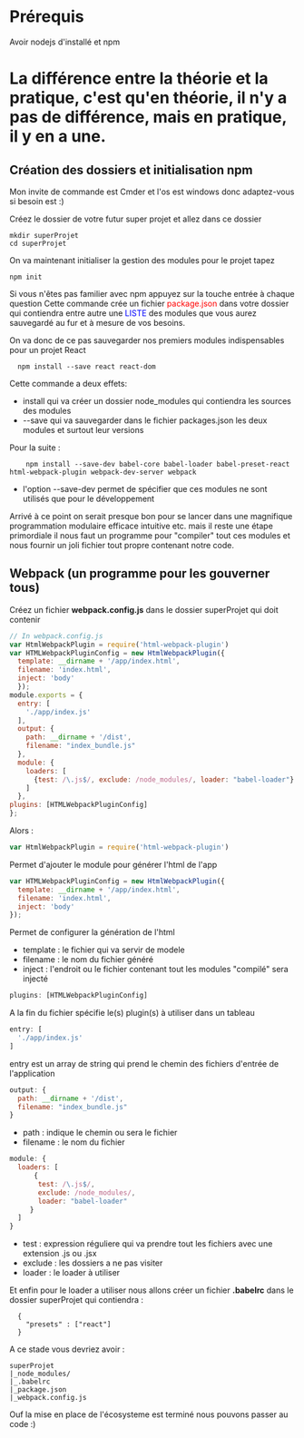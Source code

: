 # Prérequis
Avoir nodejs d'installé et npm

# La différence entre la théorie et la pratique, c'est qu'en théorie, il n'y a pas de différence, mais en pratique, il y en a une.

## Création des dossiers et initialisation npm

Mon invite de commande est Cmder et l'os est windows donc adaptez-vous si besoin est :)

 Créez le dossier de votre futur super projet et allez dans ce dossier

    mkdir superProjet
    cd superProjet


On va maintenant initialiser la gestion des modules pour le projet tapez

    npm init

Si vous n'êtes pas familier avec npm appuyez sur la touche entrée à chaque question
Cette commande crée un fichier <span style="color:red">package.json</span> dans votre dossier qui contiendra entre autre une <span style="color:blue">LISTE</span> des modules que vous aurez sauvegardé au fur et à mesure de vos besoins.

On va donc de ce pas sauvegarder nos premiers modules indispensables pour un projet React


      npm install --save react react-dom

Cette commande a deux effets:
* install qui va créer un dossier node_modules qui contiendra les sources des modules
* --save qui va sauvegarder dans le fichier packages.json les deux modules et surtout leur versions

Pour la suite :


        npm install --save-dev babel-core babel-loader babel-preset-react html-webpack-plugin webpack-dev-server webpack


* l'option --save-dev permet de spécifier que ces modules ne sont utilisés que pour le développement

Arrivé à ce point on serait presque bon pour se lancer dans une magnifique programmation modulaire efficace intuitive etc.  mais il reste une étape primordiale il nous faut un programme pour "compiler" tout ces modules et nous fournir un joli fichier tout propre contenant notre code.

## Webpack (un programme pour les gouverner tous)

Créez un fichier **webpack.config.js** dans le dossier superProjet qui doit contenir

``` js
// In webpack.config.js
var HtmlWebpackPlugin = require('html-webpack-plugin')
var HTMLWebpackPluginConfig = new HtmlWebpackPlugin({
  template: __dirname + '/app/index.html',
  filename: 'index.html',
  inject: 'body'
  });
module.exports = {
  entry: [
    './app/index.js'
  ],
  output: {
    path: __dirname + '/dist',
    filename: "index_bundle.js"
  },
  module: {
    loaders: [
      {test: /\.js$/, exclude: /node_modules/, loader: "babel-loader"}
    ]
  },
plugins: [HTMLWebpackPluginConfig]
};
```
Alors :
 ``` js
var HtmlWebpackPlugin = require('html-webpack-plugin')
```
Permet d'ajouter le module pour générer l'html de l'app

```js
var HTMLWebpackPluginConfig = new HtmlWebpackPlugin({
  template: __dirname + '/app/index.html',
  filename: 'index.html',
  inject: 'body'
});
```
Permet de configurer la génération de l'html
 * template : le fichier qui va servir de modele
 * filename : le nom du fichier généré
 * inject : l'endroit ou le fichier contenant tout les modules "compilé" sera injecté

```js
plugins: [HTMLWebpackPluginConfig]
```

A la fin du fichier spécifie le(s) plugin(s) à utiliser dans un tableau

``` js
entry: [
  './app/index.js'
]
```

entry est un array de string qui prend le chemin des fichiers d'entrée de l'application

```js
output: {
  path: __dirname + '/dist',
  filename: "index_bundle.js"
}
```
* path : indique le chemin ou sera le fichier
* filename : le nom du fichier

```js
module: {
  loaders: [
      {
       test: /\.js$/,
       exclude: /node_modules/,
       loader: "babel-loader"
     }
  ]
}
```

* test : expression réguliere qui va prendre tout les fichiers avec une extension .js ou .jsx
* exclude : les dossiers a ne pas visiter
* loader : le loader à utiliser

Et enfin pour le loader a utiliser nous allons créer un fichier **.babelrc**
dans le dossier superProjet qui contiendra :


      {
        "presets" : ["react"]
      }

A ce stade vous devriez avoir :

```
superProjet
|_node_modules/
|_.babelrc
|_package.json
|_webpack.config.js
```

Ouf la mise en place de l'écosysteme est terminé nous pouvons passer au code :)
